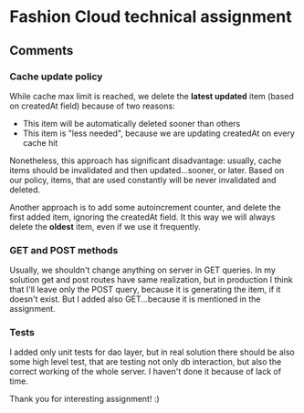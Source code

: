 # Fashion Cloud technical assignment

## Comments

### Cache update policy

While cache max limit is reached, we delete the **latest updated** item (based on createdAt field) because of two reasons:
- This item will be automatically deleted sooner than others
- This item is "less needed", because we are updating createdAt on every cache hit

Nonetheless, this approach has significant disadvantage: usually, cache items should be invalidated and then updated...sooner, or later. Based on our policy, items, that are used constantly will be never invalidated and deleted.

Another approach is to add some autoincrement counter, and delete the first added item, ignoring the createdAt field. It this way we will always delete the **oldest** item, even if we use it frequently. 

### GET and POST methods

Usually, we shouldn't change anything on server in GET queries. In my solution get and post routes have same realization, but in production I think that I'll leave only the POST query, because it is generating the item, if it doesn't exist. But I added also GET...because it is mentioned in the assignment.

### Tests

I added only unit tests for dao layer, but in real solution there should be also some high level test, that are testing not only db interaction, but also the correct working of the whole server. I haven't done it because of lack of time.

Thank you for interesting assignment! :)